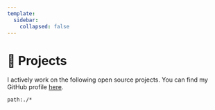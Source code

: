 ```yaml
---
template:
  sidebar:
    collapsed: false
---
```


# 🔨 Projects

I actively work on the following open source projects. You can find my GitHub profile [here](https://github.com/gil0mendes).

```query
path:./*
```
